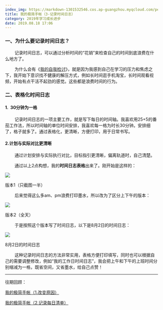 ```yaml
---
index_img: https://markdown-1301532546.cos.ap-guangzhou.myqcloud.com/peipei_blog/20210921150057.png
title: 我的极简手帐（3-记录时间日志）
category: 2019年学习成长进步
date: 2019.08.18 17:06
---
```


### **一、为什么要记录时间日志？**

        记录时间日志，可以通过分析时间的“花销”来检查自己的时间到底浪费在什么地方了。

        为什么会有《[我的自我检讨](https://peipei.wingogo.tk/2019/08/01/%E6%88%91%E7%9A%84%E8%87%AA%E6%88%91%E6%A3%80%E8%AE%A8%EF%BC%88%E7%8F%8D%E6%83%9C%E6%97%B6%E9%97%B4%EF%BC%8C%E4%B8%93%E6%B3%A8%E8%80%83%E8%AF%81%EF%BC%89/)》，就是因为我感到自己在学习的压力和焦虑之下，我开始下意识找不健康的解压方式，例如长时间逛手机淘宝，长时间观看视频，开始有点干活不起劲的感觉。这些都是浪费时间的行为。

  

### **二、表格化时间日志**

#### 1.  30分钟为一格

        记录时间日志的一项主要工作，就是写下每日的时间轴。我喜欢用25+5的番茄工作法，所以时间轴的单位时间安排，我喜欢每一格为时长30分钟。安排细了，格子就多了。通过表格化，更清晰，方便打印，用于日常书写。

#### 2.计划与实际对比更清晰

        通过计划安排与实际执行对比，目标指引更清晰，偏离轨道时，自己清楚。

        通过以上2点构想，我的**时间日志表格**出来了。刚开始是这样的：

![](https://markdown-1301532546.cos.ap-guangzhou.myqcloud.com/peipei_blog/20210921150057.png)  

版本1（只截图一半）

        后来觉得这么多am、pm浪费打印墨水，所以改为了区分上下午的版本：

![](https://markdown-1301532546.cos.ap-guangzhou.myqcloud.com/peipei_blog/20210921150059.jpeg)  

版本2（全天）

        于是按照这个版本写了时间日志，以下是8月2日的时间日志：

![](https://markdown-1301532546.cos.ap-guangzhou.myqcloud.com/peipei_blog/20210921150730.jpeg)  

8月2日的时间日志

        这种记录时间日志的方法非常实用，表格方便打印填写，同时也可以根据自己的需要调整修改，例如“我的工作日时间日志”，我会把上午和下午的上班时间分别缩减为一格，既省空间，又省墨水，给自己点赞！

  

---

往期回顾：

[我的极简手帐（1.改变原因）](https://peipei.wingogo.tk/2019/08/02/%E6%88%91%E7%9A%84%E6%9E%81%E7%AE%80%E6%89%8B%E5%B8%90%EF%BC%881-%E6%94%B9%E5%8F%98%E5%8E%9F%E5%9B%A0%EF%BC%89/)  

[我的极简手帐（2.记录每日清单）](https://peipei.wingogo.tk/2019/08/18/%E6%88%91%E7%9A%84%E6%9E%81%E7%AE%80%E6%89%8B%E5%B8%90%EF%BC%882-%E8%AE%B0%E5%BD%95%E6%AF%8F%E6%97%A5%E6%B8%85%E5%8D%95%EF%BC%89/)